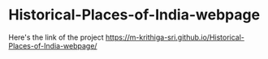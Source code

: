 # Historical-Places-of-India-webpage
Here's the link of the project
https://m-krithiga-sri.github.io/Historical-Places-of-India-webpage/
